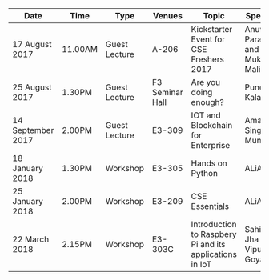 **Date**|**Time**|**Type**|**Venues**|**Topic**|**Speaker**
-----|-----|-----|-----|-----|-----
17 August 2017|11.00AM|Guest Lecture|A-206|Kickstarter Event for CSE Freshers 2017|Anuvrat Parashar and Mukul Malik
25 August 2017|1.30PM|Guest Lecture|F3 Seminar Hall|Are you doing enough?|Puneet Kala
14 September 2017|2.00PM|Guest Lecture|E3-309|IOT and Blockchain for Enterprise|Amarjeet Singh Mundi
18 January 2018|1.30PM|Workshop|E3-305|Hands on Python|ALiAS
25 January 2018|2.00PM|Workshop|E3-209|CSE Essentials|ALiAS
22 March 2018|2.15PM|Workshop|E3-303C|Introduction to Raspbery Pi and its applications in IoT|Sahil Jha and Vipul Goyal
